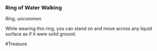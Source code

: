 ### Ring of Water Walking

*Ring, uncommon*

While wearing this ring, you can stand on and move across any liquid surface as if it were solid ground.

#Treasure
